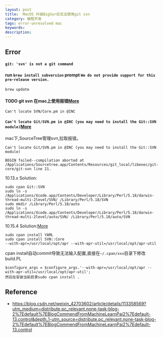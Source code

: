 ```yaml
---
layout: post
title:  MacOS 升级BigSur后无法使用git svn
category: 编程开发
tags: error-unresolved mac
keywords: 
description: 
---
```



## Error


#### `git: 'svn' is not a git command`

#### run `brew install subversion` prompt `We do not provide support for this pre-release version.`

```
brew update
```

#### TODO git svn 在mac上使用报错[More](http://comdyn.hy.tsinghua.edu.cn/from-web/server/589-git-svn-%E9%94%99%E8%AF%AF-%E2%80%9Ccan-t-locate-svn-core-pm-in-inc%E2%80%9D-%E7%9A%84%E8%A7%A3%E5%86%B3%E6%96%B9%E6%A1%88)

```
Can't locate SVN/Core.pm in @INC
```


#### `Can't locate Git/SVN.pm in @INC (you may need to install the Git::SVN module)`[More](https://github.wangkaimin.com/2018/09/05/git-svn-mac-error.html)

mac下,SourceTree管理svn,拉取报错。
```
Can't locate Git/SVN.pm in @INC (you may need to install the Git::SVN module)

BEGIN failed--compilation aborted at
/Applications/Sourcetree.app/Contents/Resources/git_local/libexec/git-core/git-svn line 21.
```

10.13.x Solution:
```
sudo cpan Git::SVN
sudo ln -s /Applications/Xcode.app/Contents/Developer/Library/Perl/5.18/darwin-thread-multi-2level/SVN/ /Library/Perl/5.18/SVN 
sudo mkdir /Library/Perl/5.18/auto
sudo ln -s /Applications/Xcode.app/Contents/Developer/Library/Perl/5.18/darwin-thread-multi-2level/auto/SVN/ /Library/Perl/5.18/auto/SVN
```


10.15.4 Solution:[More](https://blog.meathill.com/perl/set-up-perl-on-new-mac.html)
```
sudo cpan install YAML
sudo cpan install SVN::Core
--with-apr=/usr/local/opt/apr --with-apr-util=/usr/local/opt/apr-util
```


cpan install自动commit导致无法输入配置,直接在`~/.cpan/xxx`目录下修改build.PL

```
$configure_args = $configure_args.'--with-apr=/usr/local/opt/apr --with-apr-util=/usr/local/opt/apr-util';
然后在安装当前目录sudo cpan install .
```

## Reference

* <https://blog.csdn.net/weixin_42703602/article/details/113358569?utm_medium=distribute.pc_relevant.none-task-blog-2%7Edefault%7EBlogCommendFromMachineLearnPai2%7Edefault-13.control&depth_1-utm_source=distribute.pc_relevant.none-task-blog-2%7Edefault%7EBlogCommendFromMachineLearnPai2%7Edefault-13.control>